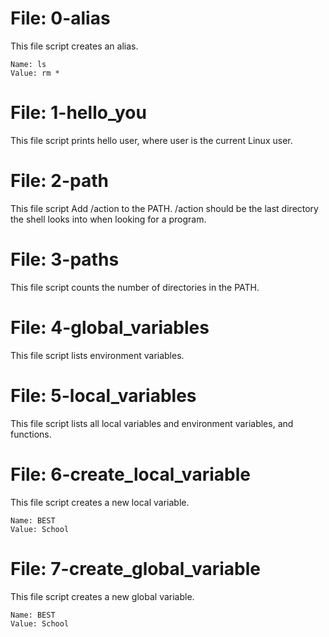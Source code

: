 # File: 0-alias
This file script creates an alias.

    Name: ls
    Value: rm *
# File: 1-hello_you
This file script prints hello user, where user is the current Linux user.
# File: 2-path
This file script Add /action to the PATH. /action should be the last directory the shell looks into when looking for a program.
# File: 3-paths
This file script counts the number of directories in the PATH.
# File: 4-global_variables
This file script lists environment variables.
# File: 5-local_variables
This file script lists all local variables and environment variables, and functions.
# File: 6-create_local_variable
This file script creates a new local variable.

    Name: BEST
    Value: School
# File: 7-create_global_variable
This file script creates a new global variable.

    Name: BEST
    Value: School

